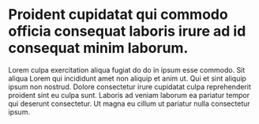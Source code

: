 # Proident cupidatat qui commodo officia consequat laboris irure ad id consequat minim laborum.
Lorem culpa exercitation aliqua fugiat do do in ipsum esse commodo. Sit aliqua Lorem qui incididunt amet non aliquip et anim ut. Qui et sint aliquip ipsum non nostrud. Dolore consectetur irure cupidatat culpa reprehenderit proident sint eu culpa sunt. Laboris ad veniam laborum ea pariatur tempor qui deserunt consectetur. Ut magna eu cillum ut pariatur nulla consectetur ipsum.
